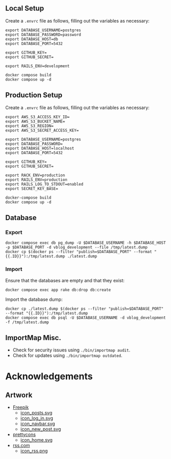 ## Local Setup

Create a `.envrc` file as follows, filling out the variables as necessary:

```shell
export DATABASE_USERNAME=postgres
export DATABASE_PASSWORD=password
export DATABASE_HOST=db
export DATABASE_PORT=5432

export GITHUB_KEY=
export GITHUB_SECRET=

export RAILS_ENV=development
```

```shell
docker compose build
docker compose up -d
```

## Production Setup

Create a `.envrc` file as follows, filling out the variables as necessary:

```shell
export AWS_S3_ACCESS_KEY_ID=
export AWS_S3_BUCKET_NAME=
export AWS_S3_REGION=
export AWS_S3_SECRET_ACCESS_KEY=

export DATABASE_USERNAME=postgres
export DATABASE_PASSWORD=
export DATABASE_HOST=localhost
export DATABASE_PORT=5432

export GITHUB_KEY=
export GITHUB_SECRET=

export RACK_ENV=production
export RAILS_ENV=production
export RAILS_LOG_TO_STDOUT=enabled
export SECRET_KEY_BASE=
```

```shell
docker-compose build
docker compose up -d
```

## Database

### Export

```shell
docker compose exec db pg_dump -U $DATABASE_USERNAME -h $DATABASE_HOST -p $DATABASE_PORT -d vblog_development --file /tmp/latest.dump
docker cp $(docker ps --filter "publish=$DATABASE_PORT" --format "{{.ID}}"):/tmp/latest.dump ./latest.dump
```

### Import

Ensure that the databases are empty and that they exist:

```shell
docker compose exec app rake db:drop db:create
````

Import the database dump:

```shell
docker cp ./latest.dump $(docker ps --filter "publish=$DATABASE_PORT" --format "{{.ID}}"):/tmp/latest.dump
docker compose exec db psql -U $DATABASE_USERNAME -d vblog_development -f /tmp/latest.dump
```

## ImportMap Misc.

* Check for security issues using `./bin/importmap audit`.
* Check for updates using `./bin/importmap outdated`.


# Acknowledgements

## Artwork

* [Freepik](https://www.flaticon.com/authors/freepik)
  * [icon_posts.svg](https://github.com/Valkryst/VBlog/blob/master/app/assets/images/icon_posts.svg)
  * [icon_log_in.svg](https://github.com/Valkryst/VBlog/blob/master/app/assets/images/icon_log_in.svg)
  * [icon_navbar.svg](https://github.com/Valkryst/VBlog/blob/master/app/assets/images/icon_navbar.svg)
  * [icon_new_post.svg](https://github.com/Valkryst/VBlog/blob/master/app/assets/images/icon_new_post.svg)
* [prettycons](https://www.flaticon.com/authors/prettycons)
  * [icon_home.svg](https://github.com/Valkryst/VBlog/blob/master/app/assets/images/icon_home.svg)
* [rss.com](https://rss.com/)
  * [icon_rss.png](https://rss.com/blog/free-rss-icon/)